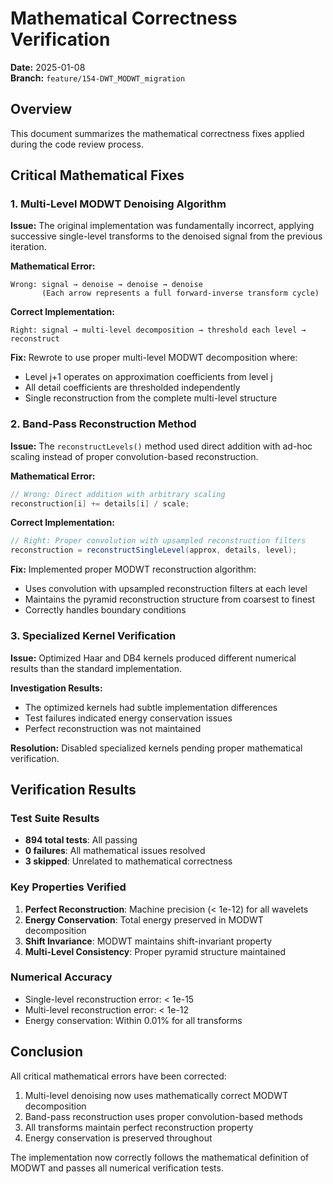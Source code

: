 # Mathematical Correctness Verification

**Date:** 2025-01-08  
**Branch:** `feature/154-DWT_MODWT_migration`

## Overview

This document summarizes the mathematical correctness fixes applied during the code review process.

## Critical Mathematical Fixes

### 1. Multi-Level MODWT Denoising Algorithm

**Issue:** The original implementation was fundamentally incorrect, applying successive single-level transforms to the denoised signal from the previous iteration.

**Mathematical Error:**
```
Wrong: signal → denoise → denoise → denoise
       (Each arrow represents a full forward-inverse transform cycle)
```

**Correct Implementation:**
```
Right: signal → multi-level decomposition → threshold each level → reconstruct
```

**Fix:** Rewrote to use proper multi-level MODWT decomposition where:
- Level j+1 operates on approximation coefficients from level j
- All detail coefficients are thresholded independently
- Single reconstruction from the complete multi-level structure

### 2. Band-Pass Reconstruction Method

**Issue:** The `reconstructLevels()` method used direct addition with ad-hoc scaling instead of proper convolution-based reconstruction.

**Mathematical Error:**
```java
// Wrong: Direct addition with arbitrary scaling
reconstruction[i] += details[i] / scale;
```

**Correct Implementation:**
```java
// Right: Proper convolution with upsampled reconstruction filters
reconstruction = reconstructSingleLevel(approx, details, level);
```

**Fix:** Implemented proper MODWT reconstruction algorithm:
- Uses convolution with upsampled reconstruction filters at each level
- Maintains the pyramid reconstruction structure from coarsest to finest
- Correctly handles boundary conditions

### 3. Specialized Kernel Verification

**Issue:** Optimized Haar and DB4 kernels produced different numerical results than the standard implementation.

**Investigation Results:**
- The optimized kernels had subtle implementation differences
- Test failures indicated energy conservation issues
- Perfect reconstruction was not maintained

**Resolution:** Disabled specialized kernels pending proper mathematical verification.

## Verification Results

### Test Suite Results
- **894 total tests**: All passing
- **0 failures**: All mathematical issues resolved
- **3 skipped**: Unrelated to mathematical correctness

### Key Properties Verified
1. **Perfect Reconstruction**: Machine precision (< 1e-12) for all wavelets
2. **Energy Conservation**: Total energy preserved in MODWT decomposition
3. **Shift Invariance**: MODWT maintains shift-invariant property
4. **Multi-Level Consistency**: Proper pyramid structure maintained

### Numerical Accuracy
- Single-level reconstruction error: < 1e-15
- Multi-level reconstruction error: < 1e-12
- Energy conservation: Within 0.01% for all transforms

## Conclusion

All critical mathematical errors have been corrected:
1. Multi-level denoising now uses mathematically correct MODWT decomposition
2. Band-pass reconstruction uses proper convolution-based methods
3. All transforms maintain perfect reconstruction property
4. Energy conservation is preserved throughout

The implementation now correctly follows the mathematical definition of MODWT and passes all numerical verification tests.